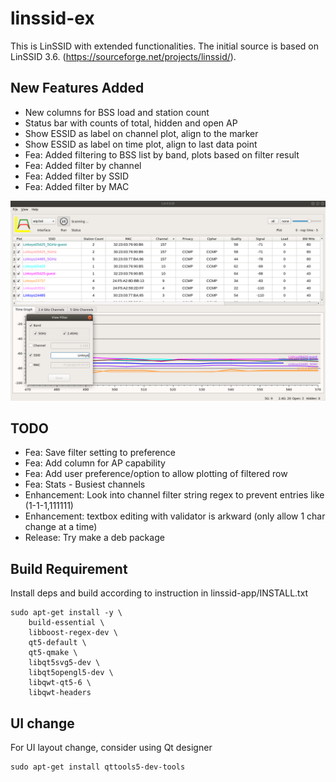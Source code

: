 # linssid-ex

This is LinSSID with extended functionalities.
The initial source is based on LinSSID 3.6. (https://sourceforge.net/projects/linssid/).

## New Features Added
- New columns for BSS load and station count
- Status bar with counts of total, hidden and open AP
- Show ESSID as label on channel plot, align to the marker
- Show ESSID as label on time plot, align to last data point
- Fea: Added filtering to BSS list by band, plots based on filter result
- Fea: Added filter by channel
- Fea: Added filter by SSID
- Fea: Added filter by MAC

![ScreenShot](/screenshots/latest.png?raw=true "Current Application View")

## TODO
- Fea: Save filter setting to preference
- Fea: Add column for AP capability
- Fea: Add user preference/option to allow plotting of filtered row
- Fea: Stats - Busiest channels
- Enhancement: Look into channel filter string regex to prevent entries like (1-1-1,111111)
- Enhancement: textbox editing with validator is arkward (only allow 1 char change at a time)
- Release: Try make a deb package

## Build Requirement

Install deps and build according to instruction in linssid-app/INSTALL.txt

```
sudo apt-get install -y \
	build-essential \
	libboost-regex-dev \
	qt5-default \
	qt5-qmake \
	libqt5svg5-dev \
	libqt5opengl5-dev \
	libqwt-qt5-6 \
	libqwt-headers
```

## UI change
For UI layout change, consider using Qt designer

```
sudo apt-get install qttools5-dev-tools
```
